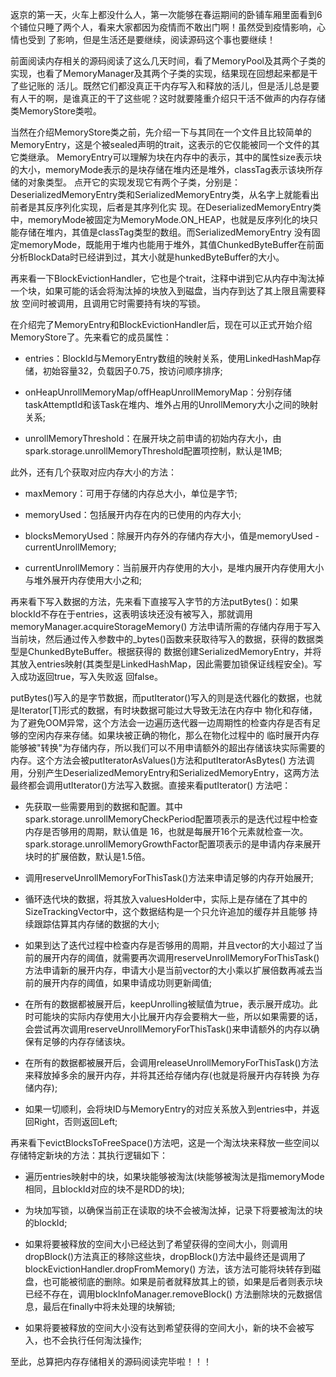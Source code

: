 返京的第一天，火车上都没什么人，第一次能够在春运期间的卧铺车厢里面看到6个铺位只睡了两个人，看来大家都因为疫情而不敢出门啊！虽然受到疫情影响，心情也受到
了影响，但是生活还是要继续，阅读源码这个事也要继续！

前面阅读内存相关的源码阅读了这么几天时间，看了MemoryPool及其两个子类的实现，也看了MemoryManager及其两个子类的实现，结果现在回想起来都是干了些记账的
活儿。既然它们都没真正干内存写入和释放的活儿，但是活儿总是要有人干的啊，是谁真正的干了这些呢？这时就要隆重介绍只干活不做声的内存存储类MemoryStore类啦。

当然在介绍MemoryStore类之前，先介绍一下与其同在一个文件且比较简单的MemoryEntry，这是个被sealed声明的trait，这表示的它仅能被同一个文件的其它类继承。
MemoryEntry可以理解为块在内存中的表示，其中的属性size表示块的大小，memoryMode表示的是块存储在堆内还是堆外，classTag表示该块所存储的对象类型。
点开它的实现发现它有两个子类，分别是：DeserializedMemoryEntry类和SerializedMemoryEntry类，从名字上就能看出前者是其反序列化实现，后者是其序列化实
现。在DeserializedMemoryEntry类中，memoryMode被固定为MemoryMode.ON_HEAP，也就是反序列化的块只能存储在堆内，其值是classTag类型的数组。而SerializedMemoryEntry
没有固定memoryMode，既能用于堆内也能用于堆外，其值ChunkedByteBuffer在前面分析BlockData时已经讲到过，其大小就是hunkedByteBuffer的大小。

再来看一下BlockEvictionHandler，它也是个trait，注释中讲到它从内存中淘汰掉一个块，如果可能的话会将淘汰掉的块放入到磁盘，当内存到达了其上限且需要释放
空间时被调用，且调用它时需要持有块的写锁。

在介绍完了MemoryEntry和BlockEvictionHandler后，现在可以正式开始介绍MemoryStore了。先来看它的成员属性：
  * entries：BlockId与MemoryEntry数组的映射关系，使用LinkedHashMap存储，初始容量32，负载因子0.75，按访问顺序排序;

  * onHeapUnrollMemoryMap/offHeapUnrollMemoryMap：分别存储taskAttemptId和该Task在堆内、堆外占用的UnrollMemory大小之间的映射关系;

  * unrollMemoryThreshold：在展开块之前申请的初始内存大小，由spark.storage.unrollMemoryThreshold配置项控制，默认是1MB;

此外，还有几个获取对应内存大小的方法：
  * maxMemory：可用于存储的内存总大小，单位是字节;

  * memoryUsed：包括展开内存在内的已使用的内存大小;

  * blocksMemoryUsed：除展开内存外的存储内存大小，值是memoryUsed - currentUnrollMemory;

  * currentUnrollMemory：当前展开内存使用的大小，是堆内展开内存使用大小与堆外展开内存使用大小之和;

再来看下写入数据的方法，先来看下直接写入字节的方法putBytes()：如果blockId不存在于entries，这表明该块还没有被写入，那就调用memoryManager.acquireStorageMemory()
方法申请所需的存储内存用于写入当前块，然后通过传入参数中的_bytes()函数来获取待写入的数据，获得的数据类型是ChunkedByteBuffer。根据获得的
数据创建SerializedMemoryEntry，并将其放入entries映射(其类型是LinkedHashMap，因此需要加锁保证线程安全)。写入成功返回true，写入失败返
回false。

putBytes()写入的是字节数据，而putIterator()写入的则是迭代器化的数据，也就是Iterator[T]形式的数据，有时块数据可能过大导致无法在内存中
物化和存储，为了避免OOM异常，这个方法会一边遍历迭代器一边周期性的检查内存是否有足够的空闲内存来存储。如果块被正确的物化，那么在物化过程中的
临时展开内存能够被"转换"为存储内存，所以我们可以不用申请额外的超出存储该块实际需要的内存。这个方法会被putIteratorAsValues()方法和putIteratorAsBytes()
方法调用，分别产生DeserializedMemoryEntry和SerializedMemoryEntry，这两方法最终都会调用utIterator()方法写入数据。直接来看putIterator()
方法吧：
  * 先获取一些需要用到的数据和配置。其中spark.storage.unrollMemoryCheckPeriod配置项表示的是迭代过程中检查内存是否够用的周期，默认值是
  16，也就是每展开16个元素就检查一次。spark.storage.unrollMemoryGrowthFactor配置项表示的是申请内存来展开块时的扩展倍数，默认是1.5倍。

  * 调用reserveUnrollMemoryForThisTask()方法来申请足够的内存开始展开;

  * 循环迭代块的数据，将其放入valuesHolder中，实际上是存储在了其中的SizeTrackingVector中，这个数据结构是一个只允许追加的缓存并且能够
  持续跟踪估算其内存储的数据的大小;

  * 如果到达了迭代过程中检查内存是否够用的周期，并且vector的大小超过了当前的展开内存的阈值，就需要再次调用reserveUnrollMemoryForThisTask()
  方法申请新的展开内存，申请大小是当前vector的大小乘以扩展倍数再减去当前的展开内存的阈值，如果申请成功则更新阈值;

  * 在所有的数据都被展开后，keepUnrolling被赋值为true，表示展开成功。此时可能块的实际内存使用大小比展开内存会要稍大一些，所以如果需要的话，
  会尝试再次调用reserveUnrollMemoryForThisTask()来申请额外的内存以确保有足够的内存存储该块。

  * 在所有的数据都被展开后，会调用releaseUnrollMemoryForThisTask()方法来释放掉多余的展开内存，并将其还给存储内存(也就是将展开内存转换
  为存储内存);

  * 如果一切顺利，会将块ID与MemoryEntry的对应关系放入到entries中，并返回Right，否则返回Left;

再来看下evictBlocksToFreeSpace()方法吧，这是一个淘汰块来释放一些空间以存储特定新块的方法：其执行逻辑如下：
  * 遍历entries映射中的块，如果块能够被淘汰(块能够被淘汰是指memoryMode相同，且blockId对应的块不是RDD的块);

  * 为块加写锁，以确保当前正在读取的块不会被淘汰掉，记录下将要被淘汰的块的blockId;

  * 如果将要被释放的空间大小已经达到了希望获得的空间大小，则调用dropBlock()方法真正的移除这些块，dropBlock()方法中最终还是调用了blockEvictionHandler.dropFromMemory()
  方法，该方法可能将块转存到磁盘，也可能被彻底的删除。如果是前者就释放其上的锁，如果是后者则表示块已经不存在，调用blockInfoManager.removeBlock()
  方法删除块的元数据信息，最后在finally中将未处理的块解锁;

  * 如果将要被释放的空间大小没有达到希望获得的空间大小，新的块不会被写入，也不会执行任何淘汰操作;

至此，总算把内存存储相关的源码阅读完毕啦！！！